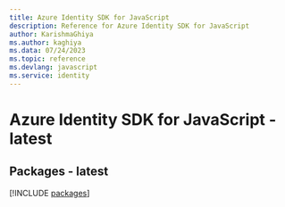 ```yaml
---
title: Azure Identity SDK for JavaScript
description: Reference for Azure Identity SDK for JavaScript
author: KarishmaGhiya
ms.author: kaghiya
ms.data: 07/24/2023
ms.topic: reference
ms.devlang: javascript
ms.service: identity
---
```

# Azure Identity SDK for JavaScript - latest
## Packages - latest
[!INCLUDE [packages](identity-index.md)]